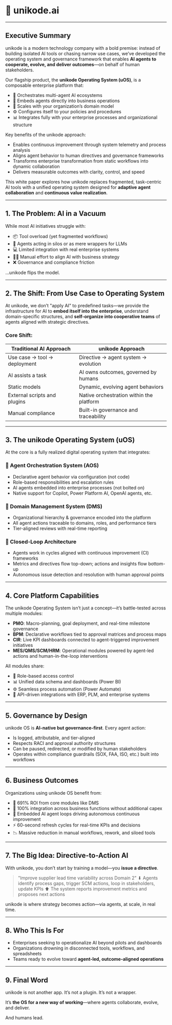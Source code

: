 # 🔵 unikode.ai

---

## Executive Summary

unikode is a modern technology company with a bold premise: instead of building isolated AI tools or chasing narrow use cases, we’ve developed the operating system and governance framework that enables **AI agents to cooperate, evolve, and deliver outcomes**—on behalf of human stakeholders.

Our flagship product, the **unikode Operating System (uOS)**, is a composable enterprise platform that:

* 🔁 Orchestrates multi-agent AI ecosystems
* 🧠 Embeds agents directly into business operations
* 📐 Scales with your organization’s domain model
* ⚙️ Configures itself to your policies and procedures
* 📊 Integrates fully with your enterprise processes and organizational structure

Key benefits of the unikode approach:

* Enables continuous improvement through system telemetry and process analysis
* Aligns agent behavior to human directives and governance frameworks
* Transforms enterprise transformation from static workflows into dynamic collaboration
* Delivers measurable outcomes with clarity, control, and speed

This white paper explores how unikode replaces fragmented, task-centric AI tools with a unified operating system designed for **adaptive agent collaboration** and **continuous value realization**.

---

## 1. The Problem: AI in a Vacuum

While most AI initiatives struggle with:

* 📦 Tool overload (yet fragmented workflows)
* 🤖 Agents acting in silos or as mere wrappers for LLMs
* 💻 Limited integration with real enterprise systems
* 🧍‍♂️ Manual effort to align AI with business strategy
* ❌ Governance and compliance friction

…unikode flips the model.

---

## 2. The Shift: From Use Case to Operating System

At unikode, we don’t "apply AI" to predefined tasks—we provide the infrastructure for AI to **embed itself into the enterprise**, understand domain-specific structures, and **self-organize into cooperative teams** of agents aligned with strategic directives.

### Core Shift:

| Traditional AI Approach      | unikode Approach                         |
| ---------------------------- | ---------------------------------------- |
| Use case → tool → deployment | Directive → agent system → evolution     |
| AI assists a task            | AI owns outcomes, governed by humans     |
| Static models                | Dynamic, evolving agent behaviors        |
| External scripts and plugins | Native orchestration within the platform |
| Manual compliance            | Built-in governance and traceability     |

---

## 3. The unikode Operating System (uOS)

At the core is a fully realized digital operating system that integrates:

### 🧠 Agent Orchestration System (AOS)

* Declarative agent behavior via configuration (not code)
* Role-based responsibilities and escalation rules
* AI agents embedded into enterprise processes (not bolted on)
* Native support for Copilot, Power Platform AI, OpenAI agents, etc.

### 🧭 Domain Management System (DMS)

* Organizational hierarchy & governance encoded into the platform
* All agent actions traceable to domains, roles, and performance tiers
* Tier-aligned reviews with real-time reporting

### 🔁 Closed-Loop Architecture

* Agents work in cycles aligned with continuous improvement (CI) frameworks
* Metrics and directives flow top-down; actions and insights flow bottom-up
* Autonomous issue detection and resolution with human approval points

---

## 4. Core Platform Capabilities

The unikode Operating System isn’t just a concept—it’s battle-tested across multiple modules:

* **PMO**: Macro-planning, goal deployment, and real-time milestone governance
* **BPM**: Declarative workflows tied to approval matrices and process maps
* **CIR**: Live KPI dashboards connected to agent-triggered improvement initiatives
* **MES/QMS/SCM/HRM**: Operational modules powered by agent-led actions and human-in-the-loop interventions

All modules share:

* 🔐 Role-based access control
* 📊 Unified data schema and dashboards (Power BI)
* ⚙️ Seamless process automation (Power Automate)
* 🧹 API-driven integrations with ERP, PLM, and enterprise systems

---

## 5. Governance by Design

unikode OS is **AI-native but governance-first**. Every agent action:

* Is logged, attributable, and tier-aligned
* Respects RACI and approval authority structures
* Can be paused, redirected, or modified by human stakeholders
* Operates within compliance guardrails (SOX, FAA, ISO, etc.) built into workflows

---

## 6. Business Outcomes

Organizations using unikode OS benefit from:

* 🚀 691% ROI from core modules like DMS
* 🧹 100% integration across business functions without additional capex
* 🧠 Embedded AI agent loops driving autonomous continuous improvement
* ⚡ 60-second refresh cycles for real-time KPIs and decisions
* 📉 Massive reduction in manual workflows, rework, and siloed tools

---

## 7. The Big Idea: Directive-to-Action AI

With unikode, you don’t start by training a model—you **issue a directive**.

> "Improve supplier lead time variability across Domain 2"
> ⬇
> Agents identify process gaps, trigger SCM actions, loop in stakeholders, update KPIs
> ⬆
> The system reports improvement metrics and proposes next actions

unikode is where strategy becomes action—via agents, at scale, in real time.

---

## 8. Who This Is For

* Enterprises seeking to operationalize AI beyond pilots and dashboards
* Organizations drowning in disconnected tools, workflows, and spreadsheets
* Teams ready to evolve toward **agent-led, outcome-aligned operations**

---

## 9. Final Word

unikode is not another app.
It’s not a plugin.
It’s not a wrapper.

It’s **the OS for a new way of working**—where agents collaborate, evolve, and deliver.

And humans lead.
